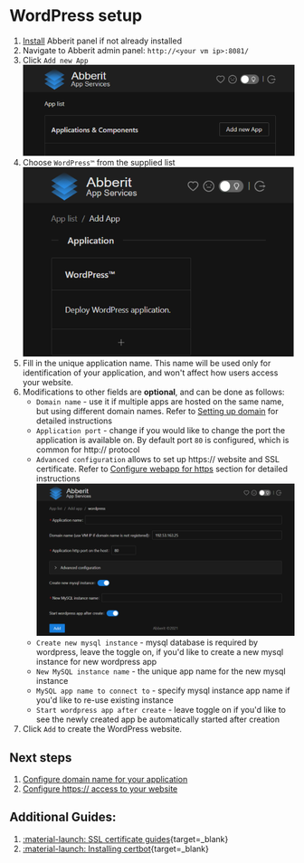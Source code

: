 # WordPress setup

1. [Install](index.md) Abberit panel if not already installed
2. Navigate to Abberit admin panel: `http://<your vm ip>:8081/`
3. Click `Add new App` ![add new app](img/app-add-new.png)
4. Choose `WordPress™` from the supplied list ![select wordpress](img/app-select-wordpress.png)
5. Fill in the unique application name. This name will be used only for identification of your application, and won't affect how users access your website.
6. Modifications to other fields are **optional**, and can be done as follows:
    * `Domain name` - use it if multiple apps are hosted on the same name, but using different domain names. Refer to [Setting up domain](app-domain.md) for detailed instructions
    * `Application port` - change if you would like to change the port the application is available on. By default port `80` is configured, which is common for http:// protocol
    * `Advanced configuration` allows to set up https:// website and SSL certificate. Refer to [Configure webapp for https](app-https.md) section for detailed instructions
    ![add wordpress](img/app-add-wordpress.png)
    * `Create new mysql instance` - mysql database is required by wordpress, leave the toggle on, if you'd like to create a new mysql instance for new wordpress app
    * `New MySQL instance name` - the unique app name for the new mysql instance
    * `MySQL app name to connect to` - specify mysql instance app name if you'd like to re-use existing instance
    * `Start wordpress app after create` - leave toggle on if you'd like to see the newly created app be automatically started after creation
6. Click `Add` to create the WordPress website.

## Next steps
1. [Configure domain name for your application](app-domain.md)
2. [Configure https:// access to your website](app-https.md)

## Additional Guides:
1. [:material-launch: SSL certificate guides](https://www.linode.com/docs/guides/security/ssl/){target=_blank}
2. [:material-launch: Installing certbot](https://www.linode.com/docs/guides/how-to-install-certbot-on-ubuntu-18-04/){target=_blank}